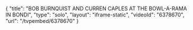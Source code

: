 {
    "title": "BOB BURNQUIST AND CURREN CAPLES AT THE BOWL-A-RAMA IN BONDI",
    "type": "solo",
    "layout": "iframe-static",
    "videoId": "6378670",
    "url": "\/tvpembed\/6378670"
}